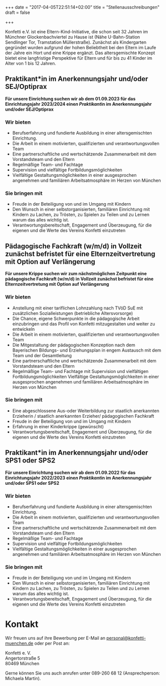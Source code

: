 +++
date = "2017-04-05T22:51:14+02:00"
title = "Stellenausschreibungen"
draft = false

+++

Konfetti e.V. ist eine Eltern-Kind-Initiative, die schon seit 32 Jahren im Münchner Glockenbachviertel zu Hause ist (Nähe U-Bahn-Station Sendlinger Tor, Tramstation Müllerstraße). Zunächst als Kindergarten gegründet wurden aufgrund der hohen Beliebtheit bei den Eltern im Laufe der Jahre ein Hort und eine Krippe ergänzt. Das altersgemischte Konzept bietet eine langfristige Perspektive für Eltern und für bis zu 41 Kinder im Alter von 1 bis 12 Jahren.

## Praktikant*in im Anerkennungsjahr und/oder SEJ/Optiprax

**Für unsere Einrichtung suchen wir  ab dem 01.09.2023 für das Einrichtungsjahr 2023/2024  eine*n Praktikant*in im Anerkennungsjahr und/oder SEJ/Optiprax**

### Wir bieten

* Berufserfahrung und fundierte Ausbildung in einer altersgemischten Einrichtung.
* Die Arbeit in einem motivierten, qualifizierten und verantwortungsvollen Team 
* Eine partnerschaftliche und wertschätzende Zusammenarbeit mit dem Vorstandsteam und den Eltern
* Regelmäßige Team- und Fachtage
* Supervision und vielfältige Fortbildungsmöglichkeiten
* Vielfältige Gestaltungsmöglichkeiten in einer ausgesprochen angenehmen und familiären Arbeitsatmosphäre im Herzen von München

### Sie bringen mit

* Freude in der Beteiligung von und im Umgang mit Kindern
* Den Wunsch in einer selbstorganisierten, familiären Einrichtung mit Kindern zu Lachen, zu Trösten, zu Spielen zu Teilen und zu Lernen warum das alles wichtig ist.
* Verantwortungsbereitschaft, Engagement und Überzeugung, für die eigenen und die Werte des Vereins Konfetti einzutreten

## Pädagogische Fachkraft (w/m/d) in Vollzeit zunächst befristet für eine Elternzeitvertretung mit Option auf Verlängerung

**Für unsere Krippe suchen wir zum nächstmöglichen Zeitpunkt eine pädagogische Fachkraft (w/m/d) in Vollzeit zunächst befristet für eine Elternzeitvertretung mit Option auf Verlängerung**

### Wir bieten

* Anstellung mit einer tariflichen Lohnzahlung nach TVöD SuE mit zusätzlichen Sozialleistungen (betriebliche Altersvorsorge)
* Die Chance, eigene Schwerpunkte in die pädagogische Arbeit einzubringen und das Profil von Konfetti mitzugestalten und weiter zu entwickeln
* Die Arbeit in einem motivierten, qualifizierten und verantwortungsvollen Team
* Die Mitgestaltung der pädagogischen Konzeption nach dem Bayerischen Bildungs- und Erziehungsplan in engem Austausch mit dem Team und der Gesamtleitung
* Eine partnerschaftliche und wertschätzende Zusammenarbeit mit dem Vorstandsteam und den Eltern
* Regelmäßige Team- und Fachtage mit Supervision und vielfältigen Fortbildungsmöglichkeiten Vielfältige Gestaltungsmöglichkeiten in einer ausgesprochen angenehmen und familiären Arbeitsatmosphäre im Herzen von München

### Sie bringen mit

* Eine abgeschlossene Aus-oder Weiterbildung zur staatlich anerkannten Erzieherin / staatlich anerkannten Erzieher/ pädagogischen Fachkraft
* Freude in der Beteiligung von und im Umgang mit Kindern
* Erfahrung in einer Kinderkrippe (gewünscht)
* Verantwortungsbereitschaft, Engagement und Überzeugung, für die eigenen und die Werte des Vereins Konfetti einzutreten 

## Praktikant*in im Anerkennungsjahr und/oder SPS1 oder SPS2

**Für unsere Einrichtung suchen wir ab dem 01.09.2022 für das Einrichtungsjahr 2022/2023 eine*n Praktikant*in im Anerkennungsjahr und/oder SPS1 oder SPS2**

### Wir bieten

* Berufserfahrung und fundierte Ausbildung in einer altersgemischten Einrichtung.
* Die Arbeit in einem motivierten, qualifizierten und verantwortungsvollen Team
* Eine partnerschaftliche und wertschätzende Zusammenarbeit mit dem Vorstandsteam und
den Eltern
* Regelmäßige Team- und Fachtage
* Supervision und vielfältige Fortbildungsmöglichkeiten
* Vielfältige Gestaltungsmöglichkeiten in einer ausgesprochen angenehmen und familiären
Arbeitsatmosphäre im Herzen von München

### Sie bringen mit

* Freude in der Beteiligung von und im Umgang mit Kindern
* Den Wunsch in einer selbstorganisierten, familiären Einrichtung mit Kindern zu Lachen, zu
Trösten, zu Spielen zu Teilen und zu Lernen warum das alles wichtig ist.
* Verantwortungsbereitschaft, Engagement und Überzeugung, für die eigenen und die Werte
des Vereins Konfetti einzutreten

# Kontakt

Wir freuen uns auf ihre Bewerbung per E-Mail an personal@konfetti-muenchen.de oder per Post an:

Konfetti e. V.<br>
Angertorstraße 5<br>
80469 München

Gerne können Sie uns auch anrufen unter 089-260 68 12 (Ansprechperson: Michaela Martin).